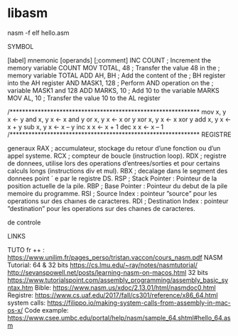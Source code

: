 # libasm

nasm -f elf hello.asm

SYMBOL

[label]   mnemonic   [operands]   [;comment]
INC COUNT        ; Increment the memory variable COUNT
MOV TOTAL, 48    ; Transfer the value 48 in the 
                 ; memory variable TOTAL
ADD AH, BH       ; Add the content of the 
                 ; BH register into the AH register
AND MASK1, 128   ; Perform AND operation on the 
                 ; variable MASK1 and 128
ADD MARKS, 10    ; Add 10 to the variable MARKS
MOV AL, 10       ; Transfer the value 10 to the AL register

/*************************************************************
mov x, y      	x ← y
and x, y	x ← x and y
or x, y		x ← x or y
xor x, y	x ← x xor y
add x, y	x ← x + y
sub x, y	x ← x – y
inc x		x ← x + 1
dec x		x ← x – 1
/*************************************************************
REGISTRE

generaux
RAX ; accumulateur, stockage du retour d’une fonction ou d’un appel systeme.
RCX ; compteur de boucle (instruction loop).
RDX ; registre de donnees, utilise lors des operations d’entrees/sorties et pour certains calculs longs (instructions div et mul).
RBX ; decalage dans le segment des donnees point ´ e par le registre DS.
RSP ; Stack Pointer : Pointeur de la position actuelle de la pile.
RBP ; Base Pointer : Pointeur du debut de la pile memoire du programme.
RSI ; Source Index : pointeur ”source” pour les operations sur des chaınes de caracteres.
RDI ; Destination Index : pointeur ”destination” pour les operations sur des chaınes de caracteres.

de controle


LINKS

TUTO fr ++ : 
https://www.unilim.fr/pages_perso/tristan.vaccon/cours_nasm.pdf
NASM Tutorial:
	64 & 32 bits
https://cs.lmu.edu/~ray/notes/nasmtutorial/
http://sevanspowell.net/posts/learning-nasm-on-macos.html
	32 bits
https://www.tutorialspoint.com/assembly_programming/assembly_basic_syntax.htm
Bible: 
https://www.nasm.us/xdoc/2.13.01/html/nasmdoc0.html
Registre: 
https://www.cs.uaf.edu/2017/fall/cs301/reference/x86_64.html
system calls: 
https://filippo.io/making-system-calls-from-assembly-in-mac-os-x/
Code example:
https://www.csee.umbc.edu/portal/help/nasm/sample_64.shtml#hello_64.asm
